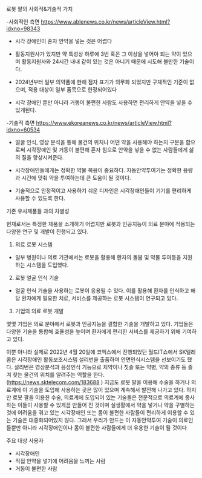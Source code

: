 로봇 팔의 사회적&기술적 가치


-사회적인 측면
https://www.ablenews.co.kr/news/articleView.html?idxno=98343

* 시각 장애인이 혼자 안약을 넣는 것은 어렵다

* 활동지원사가 있지만 약 특성상 하루에 3번 혹은 그 이상을 넣어야 되는 약이 있으며 활동지원사와 24시간 내내 같이 있는 것은 아니기 때문에 시도해 볼만한 기술이다.

* 2024년부터 일부 의약품에 한해 점자 표기가 의무화 되었지만 구체적인 기준이 없으며, 적용 대상이 일부 품목으로 한정되어있다

* 시각 장애인 뿐만 아니라 거동이 불편한 사람도 사용하면 편리하게 안약을 넣을 수 있게된다.


-기술적 측면
https://www.ekoreanews.co.kr/news/articleView.html?idxno=60534

* 얼굴 인식, 영상 분석을 통해 물건의 위치나 어떤 약을 사용해야 하는지 구분을 함으로써 시각장애인 및 거동이 불편해 혼자 힘으로 안약을 넣을 수 없는 사람들에게 삶의 질을 향상시켜준다.  

* 시각장애인들에게는 정확한 약물 복용이 중요하다. 자동안약투여기는 정확한 용량과 시간에 맞춰 약을 투여하는데 큰 도움이 될 것이다.

* 기술적으로 안정적이고 사용하기 쉬운 디자인은 시각장애인들이 기기를 편리하게 사용할 수 있도록 한다. 



기존 유사제품들 과의 차별성


현재로서는 특정한 제품을 소개하기 어렵지만 로봇과 인공지능이 의료 분야에 적용되는 다양한 연구 및 개발이 진행되고 있다.

1. 의료 로봇 시스템

- 일부 병원이나 의료 기관에서는 로봇을 활용해 환자의 돌봄 및 약물 투여등을 지원하는 시스템을 도입했다. 


2. 로봇 얼굴 인식 기술

- 얼굴 인식 기술을 사용하는 로봇이 응용될 수 있다. 이를 활용해 환자를 인식하고 해당 환자에게 필요한 치료, 서비스를 제공하는 로봇 시스템이 연구되고 있다.


3. 기업의 의료 로봇 개발 


몇몇 기업은 의료 분야에서 로봇과 인공지능을 결합한 기술을 개발하고 있다. 기업들은 다양한 기술을 통합해 효율성을 높이며 환자에게 편리한 서비스를 제공하기 위해 기여하고 있다.  


 이뿐 아니라 실제로 2022년 4월 20일에 코엑스에서 진행되었던 월드IT쇼에서 SK텔레콤은 시각장애인 활동보조시스템 설리번을 출품하며 안면인식시스템을 선보이기도 했다. 
 설리번은 영상분석과 음성인식 기능으로 치약이나 칫솔 또는 약병, 약의 종류 등 즐겨 찾는 물건의 위치를 알려주는 역할을 한다. 
(https://news.sktelecom.com/183688 )
지금도 로봇 팔을 이용해 수술을 하거나 의료계에 이 기술을 도입해 사용하는 곳은 많이 있으며 계속해서 발전해 나가고 있다. 하지만 로봇 팔을 이용한 수술, 의료계에 도입되어 있는 기술들은 전문적으로 의료계에 종사하는 이들이 사용할 수 있게끔 만들어 진 것이며 실생활에서 약을 넣거나 약을 구별하는 것에 어려움을 겪고 있는 시각장애인 또는 몸이 불편한 사람들이 편리하게 이용할 수 있는 기술은 대중화되어있지 않다. 그래서 우리가 만드는 이 자동안약투여 기술이 의료인들뿐만 아니라 시각장애인이나 몸이 불편한 사람들에게 더 유용한 기술이 될 것이다 


주요 대상 사용자

* 시각장애인
* 직접 안약을 넣기에 어려움을 느끼는 사람
* 거동이 불편한 사람
